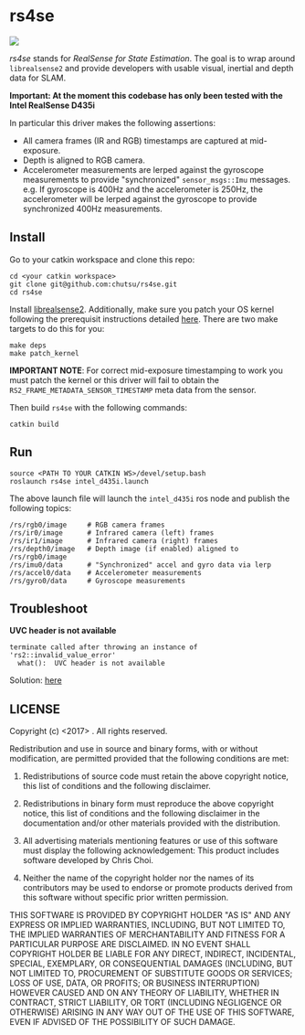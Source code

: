 # rs4se

<a href="https://github.com/chutsu/rs4se/actions?query=ci">
  <img src="https://github.com/chutsu/rs4se/actions/workflows/ccpp.yml/badge.svg">
</a>

*rs4se* stands for *RealSense for State Estimation*. The goal is to wrap around
`librealsense2` and provide developers with usable visual, inertial and depth
data for SLAM.

**Important: At the moment this codebase has only been tested with the Intel
RealSense D435i**

In particular this driver makes the following assertions:

- All camera frames (IR and RGB) timestamps are captured at mid-exposure.
- Depth is aligned to RGB camera.
- Accelerometer measurements are lerped against the gyroscope
  measurements to provide "synchronized" `sensor_msgs::Imu` messages.
  e.g. If gyroscope is 400Hz and the accelerometer is 250Hz, the accelerometer
  will be lerped against the gyroscope to provide synchronized 400Hz
  measurements.


## Install

Go to your catkin workspace and clone this repo:

```
cd <your catkin workspace>
git clone git@github.com:chutsu/rs4se.git
cd rs4se
```

Install [librealsense2][librealsense2]. Additionally, make sure you patch your
OS kernel following the prerequisit instructions detailed
[here][install_prerequisit]. There are two make targets to do this for you:

```
make deps
make patch_kernel
```

**IMPORTANT NOTE**: For correct mid-exposure timestamping to work you must
patch the kernel or this driver will fail to obtain the
`RS2_FRAME_METADATA_SENSOR_TIMESTAMP` meta data from the sensor.

Then build `rs4se` with the following commands:

```
catkin build
```

## Run

```
source <PATH TO YOUR CATKIN WS>/devel/setup.bash
roslaunch rs4se intel_d435i.launch
```

The above launch file will launch the `intel_d435i` ros node and publish the
following topics:

```
/rs/rgb0/image     # RGB camera frames
/rs/ir0/image      # Infrared camera (left) frames
/rs/ir1/image      # Infrared camera (right) frames
/rs/depth0/image   # Depth image (if enabled) aligned to /rs/rgb0/image
/rs/imu0/data      # "Synchronized" accel and gyro data via lerp
/rs/accel0/data    # Accelerometer measurements
/rs/gyro0/data     # Gyroscope measurements
```


## Troubleshoot

**UVC header is not available**

```
terminate called after throwing an instance of 'rs2::invalid_value_error'
  what():  UVC header is not available
```

Solution: [here](https://github.com/chutsu/rs4se/issues/3#issuecomment-530434550)


## LICENSE

Copyright (c) <2017> <Chris Choi>. All rights reserved.

Redistribution and use in source and binary forms, with or without
modification, are permitted provided that the following conditions are met:

1. Redistributions of source code must retain the above copyright notice, this
list of conditions and the following disclaimer.

2. Redistributions in binary form must reproduce the above copyright notice,
this list of conditions and the following disclaimer in the documentation
and/or other materials provided with the distribution.

3. All advertising materials mentioning features or use of this software must
display the following acknowledgement: This product includes software developed
by Chris Choi.

4. Neither the name of the copyright holder nor the names of its contributors
may be used to endorse or promote products derived from this software without
specific prior written permission.

THIS SOFTWARE IS PROVIDED BY COPYRIGHT HOLDER "AS IS" AND ANY EXPRESS OR
IMPLIED WARRANTIES, INCLUDING, BUT NOT LIMITED TO, THE IMPLIED WARRANTIES OF
MERCHANTABILITY AND FITNESS FOR A PARTICULAR PURPOSE ARE DISCLAIMED. IN NO
EVENT SHALL COPYRIGHT HOLDER BE LIABLE FOR ANY DIRECT, INDIRECT, INCIDENTAL,
SPECIAL, EXEMPLARY, OR CONSEQUENTIAL DAMAGES (INCLUDING, BUT NOT LIMITED TO,
PROCUREMENT OF SUBSTITUTE GOODS OR SERVICES; LOSS OF USE, DATA, OR PROFITS; OR
BUSINESS INTERRUPTION) HOWEVER CAUSED AND ON ANY THEORY OF LIABILITY, WHETHER
IN CONTRACT, STRICT LIABILITY, OR TORT (INCLUDING NEGLIGENCE OR OTHERWISE)
ARISING IN ANY WAY OUT OF THE USE OF THIS SOFTWARE, EVEN IF ADVISED OF THE
POSSIBILITY OF SUCH DAMAGE.

[librealsense2]: https://github.com/IntelRealSense/librealsense/blob/master/doc/distribution_linux.md
[install_prerequisit]: https://github.com/IntelRealSense/librealsense/blob/master/doc/installation.md#prerequisites
